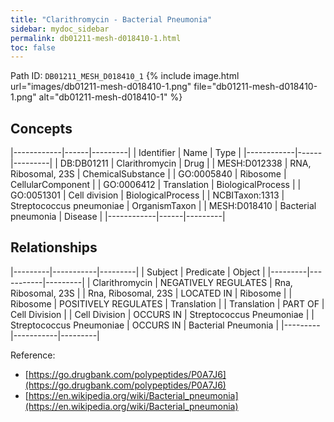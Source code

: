 ```yaml
---
title: "Clarithromycin - Bacterial Pneumonia"
sidebar: mydoc_sidebar
permalink: db01211-mesh-d018410-1.html
toc: false 
---
```



Path ID: `DB01211_MESH_D018410_1`
{% include image.html url="images/db01211-mesh-d018410-1.png" file="db01211-mesh-d018410-1.png" alt="db01211-mesh-d018410-1" %}

## Concepts

|------------|------|---------|
| Identifier | Name | Type    |
|------------|------|---------|
| DB:DB01211 | Clarithromycin | Drug |
| MESH:D012338 | RNA, Ribosomal, 23S | ChemicalSubstance |
| GO:0005840 | Ribosome | CellularComponent |
| GO:0006412 | Translation | BiologicalProcess |
| GO:0051301 | Cell division | BiologicalProcess |
| NCBITaxon:1313 | Streptococcus pneumoniae | OrganismTaxon |
| MESH:D018410 | Bacterial pneumonia | Disease |
|------------|------|---------|

## Relationships

|---------|-----------|---------|
| Subject | Predicate | Object  |
|---------|-----------|---------|
| Clarithromycin | NEGATIVELY REGULATES | Rna, Ribosomal, 23S |
| Rna, Ribosomal, 23S | LOCATED IN | Ribosome |
| Ribosome | POSITIVELY REGULATES | Translation |
| Translation | PART OF | Cell Division |
| Cell Division | OCCURS IN | Streptococcus Pneumoniae |
| Streptococcus Pneumoniae | OCCURS IN | Bacterial Pneumonia |
|---------|-----------|---------|

Reference: 
  - [https://go.drugbank.com/polypeptides/P0A7J6](https://go.drugbank.com/polypeptides/P0A7J6)
  - [https://en.wikipedia.org/wiki/Bacterial_pneumonia](https://en.wikipedia.org/wiki/Bacterial_pneumonia)
